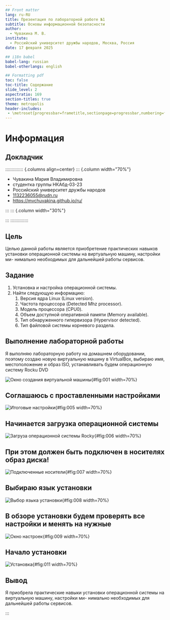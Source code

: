 ```yaml
---
## Front matter
lang: ru-RU
title: Презентация по лабораторной работе №1
subtitle: Основы информационной безопасности
author:
  - Чувакина М. В.
institute:
  - Российский университет дружбы народов, Москва, Россия
date: 17 февраля 2025

## i18n babel
babel-lang: russian
babel-otherlangs: english

## Formatting pdf
toc: false
toc-title: Содержание
slide_level: 2
aspectratio: 169
section-titles: true
theme: metropolis
header-includes:
 - \metroset{progressbar=frametitle,sectionpage=progressbar,numbering=fraction}
---
```


# Информация

## Докладчик

:::::::::::::: {.columns align=center}
::: {.column width="70%"}

  * Чувакина Мария Владимировна
  * студентка группы НКАбд-03-23
  * Российский университет дружбы народов
  * [1132236055@rudn.ru](mailto:1132236055@rudn.ru)
  * <https://mvchuvakina.github.io/ru/>

:::
::: {.column width="30%"}


:::
::::::::::::::

## Цель

Целью данной работы является приобретение практических навыков
установки операционной системы на виртуальную машину, настройки ми-
нимально необходимых для дальнейшей работы сервисов.

## Задание

1. Установка и настройка операционной системы.
2. Найти следующую информацию:
	1. Версия ядра Linux (Linux version).
	2. Частота процессора (Detected Mhz processor).
	3. Модель процессора (CPU0).
	4. Объем доступной оперативной памяти (Memory available).
	5. Тип обнаруженного гипервизора (Hypervisor detected).
	6. Тип файловой системы корневого раздела.

## Выполнение лабораторной работы

Я выполняю лабораторную работу на домашнем оборудовании, поэтому создаю новую виртуальную машину в VirtualBox, выбираю имя, местоположение  и образ ISO, устанавливать будем операционную систему Rocku DVD

![Окно создания виртуальной машины](image/1.png){#fig:001 width=70%}

## Соглашаюсь с проставленными настройками

![Итоговые настройки](image/5.png){#fig:005 width=70%}

## Начинается загрузка операционной системы 

![Загруза операционной системы Rocky](image/6.png){#fig:006 width=70%}

## При этом должен быть подключен в носителях образ диска!

![Подключенные носители](image/7.png){#fig:007 width=70%}

## Выбираю язык установки 

![Выбор языка установки](image/8.png){#fig:008 width=70%}

## В обзоре установки будем проверять все настройки и менять на нужные 

![Окно настроек](image/9.png){#fig:009 width=70%}

## Начало установки 

![Установка](image/11.png){#fig:011 width=70%}

## Вывод

Я приобрела практические навыки
установки операционной системы на виртуальную машину, настройки ми-
нимально необходимых для дальнейшей работы сервисов.

:::


